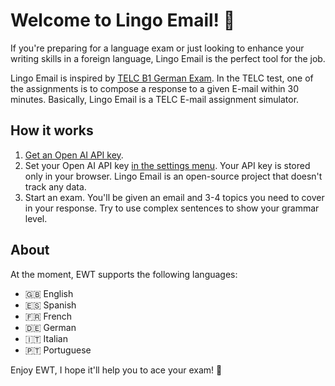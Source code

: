 # Welcome to Lingo Email! 👋

If you're preparing for a language exam or just looking to enhance your writing skills in a foreign language, Lingo Email is the perfect tool for the job.

Lingo Email is inspired by [TELC B1 German Exam](https://www.telc.net/sprachpruefungen/deutsch/zertifikat-deutsch-telc-deutsch-b1). In the TELC test, one of the assignments is to compose a response to a given E-mail within 30 minutes. Basically, Lingo Email is a TELC E-mail assignment simulator.

## How it works

1. [Get an Open AI API key](https://help.openai.com/en/articles/4936850-where-do-i-find-my-api-key).
2. Set your Open AI API key [in the settings menu](#settings). Your API key is stored only in your browser. Lingo Email is an open-source project that doesn't track any data.
3. Start an exam. You'll be given an email and 3-4 topics you need to cover in your response. Try to use complex sentences to show your grammar level.

## About

At the moment, EWT supports the following languages:

* 🇬🇧 English
* 🇪🇸 Spanish
* 🇫🇷 French
* 🇩🇪 German
* 🇮🇹 Italian
* 🇵🇹 Portuguese

Enjoy EWT, I hope it'll help you to ace your exam! 💌
